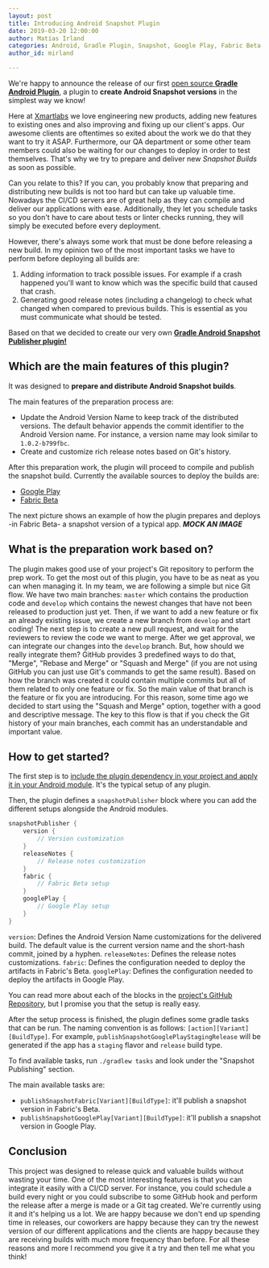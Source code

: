 ```yaml
---
layout: post
title: Introducing Android Snapshot Plugin
date: 2019-03-20 12:00:00
author: Matías Irland
categories: Android, Gradle Plugin, Snapshot, Google Play, Fabric Beta
author_id: mirland

---
```


We're happy to announce the release of our first [open source **Gradle Android Plugin**](https://github.com/xmartlabs/android-snapshot-publisher), a plugin to **create Android Snapshot versions** in the simplest way we know!

Here at [Xmartlabs](https://www.xmartlabs.com/) we love engineering new products, adding new features to existing ones and also improving and fixing up our client's apps.
Our awesome clients are oftentimes so exited about the work we do that they want to try it ASAP.
Furthermore, our QA department or some other team members could also be waiting for our changes to deploy in order to test themselves.
That's why we try to prepare and deliver new *Snapshot Builds* as soon as possible.

Can you relate to this? If you can, you probably know that preparing and distributing new builds is not too hard but can take up valuable time.
Nowadays the CI/CD servers are of great help as they can compile and deliver our applications with ease.
Additionally, they let you schedule tasks so you don't have to care about tests or linter checks running, they will simply be executed before every deployment.

However, there's always some work that must be done before releasing a new build.
In my opinion two of the most important tasks we have to perform before deploying all builds are:
1. Adding information to track possible issues.
For example if a crash happened you'll want to know which was the specific build that caused that crash.
1. Generating good release notes (including a changelog) to check what changed when compared to previous builds.
This is essential as you must communicate what should be tested.

Based on that we decided to create our very own [**Gradle Android Snapshot Publisher plugin!**](https://github.com/xmartlabs/android-snapshot-publisher)

## Which are the main features of this plugin?

It was designed to **prepare and distribute Android Snapshot builds**.

The main features of the preparation process are:
- Update the Android Version Name to keep track of the distributed versions.
The default behavior appends the commit identifier to the Android Version name. For instance, a version name may look similar to `1.0.2-b799fbc`.
- Create and customize rich release notes based on Git's history.

After this preparation work, the plugin will proceed to compile and publish the snapshot build.
Currently the available sources to deploy the builds are:
- [Google Play](https://play.google.com/apps/publish)
- [Fabric Beta](https://docs.fabric.io/android/beta/overview.html)


The next picture shows an example of how the plugin prepares and deploys -in Fabric Beta- a snapshot version of a typical app.
***MOCK AN IMAGE***

## What is the preparation work based on?

The plugin makes good use of your project's Git repository to perform the prep work.
To get the most out of this plugin, you have to be as neat as you can when managing it.
In my team, we are following a simple but nice Git flow.
We have two main branches: `master` which contains the production code and `develop` which contains the newest changes that have not been released to production just yet.
Then, if we want to add a new feature or fix an already existing issue, we create a new branch from `develop` and start coding!
The next step is to create a new pull request, and wait for the reviewers to review the code we want to merge.
After we get approval, we can integrate our changes into the `develop` branch. But, how should we really integrate them? 
GitHub provides 3 predefined ways to do that, "Merge", "Rebase and Merge" or "Squash and Merge" (if you are not using GitHub you can just use Git's commands to get the same result).
Based on how the branch was created it could contain multiple commits but all of them related to only one feature or fix. 
So the main value of that branch is the feature or fix you are introducing.
For this reason, some time ago we decided to start using the "Squash and Merge" option, together with a good and descriptive message.
The key to this flow is that if you check the Git history of your main branches, each commit has an understandable and important value.

## How to get started?

The first step is to [include the plugin dependency in your project and apply it in your Android module](https://github.com/xmartlabs/android-snapshot-publisher#installation). It's the typical setup of any plugin.

Then, the plugin defines a `snapshotPublisher` block where you can add the different setups alongside the Android modules.

```groovy
snapshotPublisher {
    version {
        // Version customization
    }
    releaseNotes {
        // Release notes customization
    }
    fabric {
        // Fabric Beta setup
    }
    googlePlay {
        // Google Play setup
    }
}
```

`version`: Defines the Android Version Name customizations for the delivered build.
The default value is the current version name and the short-hash commit, joined by a hyphen.
`releaseNotes`: Defines the release notes customizations.
`fabric`: Defines the configuration needed to deploy the artifacts in Fabric's Beta.
`googlePlay`: Defines the configuration needed to deploy the artifacts in Google Play.

You can read more about each of the blocks in the [project's GitHub Repository](https://github.com/xmartlabs/android-snapshot-publisher#setup), but I promise you that the setup is really easy.

After the setup process is finished, the plugin defines some gradle tasks that can be run.
The naming convention is as follows: `[action][Variant][BuildType]`.
For example, `publishSnapshotGooglePlayStagingRelease` will be generated if the app has a `staging` flavor and `release` build type.

To find available tasks, run `./gradlew tasks` and look under the "Snapshot Publishing" section.

The main available tasks are:

- `publishSnapshotFabric[Variant][BuildType]`: it'll publish a snapshot version in Fabric's Beta.
- `publishSnapshotGooglePlay[Variant][BuildType]`: it'll publish a snapshot version in Google Play.

## Conclusion

This project was designed to release quick and valuable builds without wasting your time.
One of the most interesting features is that you can integrate it easily with a CI/CD server.
For instance, you could schedule a build every night or you could subscribe to some GitHub hook and perform the release after a merge is made or a Git tag created.
We're currently using it and it's helping us a lot.
We are happy because we don't end up spending time in releases, our coworkers are happy because they can try the newest version of our different applications and the clients are happy because they are receiving builds with much more frequency than before.
For all these reasons and more I recommend you give it a try and then tell me what you think!
